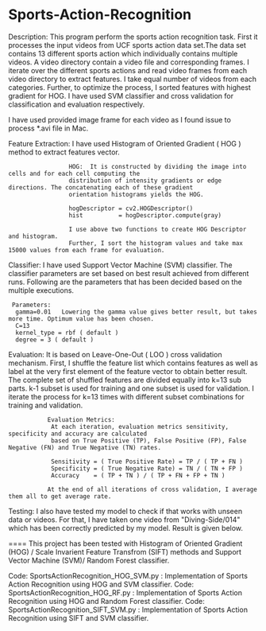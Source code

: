 # Sports-Action-Recognition
Description:
This program perform the sports action recognition task. First it processes the input videos from UCF sports action
data set.The data set contains 13 different sports action which individually contains multiple videos. A video
directory contain a video file and corresponding frames. I iterate over the different sports actions and read video
frames from each video directory to extract features. I take equal number of videos from each categories.
Further, to optimize the process, I sorted features with highest gradient for HOG. I have used SVM classifier and
cross validation for classification and evaluation respectively.

I have used provided image frame for each video as I found issue to process *.avi file in Mac.



 Feature Extraction: I have used Histogram of Oriented Gradient ( HOG ) method to extract features vector.

                     HOG:  It is constructed by dividing the image into cells and for each cell computing the
                     distribution of intensity gradients or edge directions. The concatenating each of these gradient
                     orientation histograms yields the HOG.

                     hogDescriptor = cv2.HOGDescriptor()
                     hist          = hogDescriptor.compute(gray)

                     I use above two functions to create HOG Descriptor and histogram.
                     Further, I sort the histogram values and take max 15000 values from each frame for evaluation.

 Classifier: I have used Support Vector Machine (SVM) classifier. The classifier parameters are set based on best result
     achieved from different runs. Following are the parameters that has been decided based on the multiple executions.

     Parameters:
      gamma=0.01   Lowering the gamma value gives better result, but takes more time. Optimum value has been chosen.
      C=13
      kernel_type = rbf ( default )
      degree = 3 ( default )

 Evaluation: It is based on Leave-One-Out ( LOO ) cross validation mechanism.
               First, I shuffle the feature list which contains features as well as label at the very first element of
               the feature vector to obtain better result. The complete set of shuffled features are divided equally
               into k=13 sub parts. k-1 subset is used for training and one subset is used for validation. I iterate the
               process for k=13 times with different subset combinations for training and validation.

               Evaluation Metrics:
                At each iteration, evaluation metrics sensitivity, specificity and accuracy are calculated
                based on True Positive (TP), False Positive (FP), False Negative (FN) and True Negative (TN) rates.

                Sensitivity = ( True Positive Rate) = TP / ( TP + FN )
                Specificity = ( True Negative Rate) = TN / ( TN + FP )
                Accuracy    = ( TP + TN ) / ( TP + FN + FP + TN )

               At the end of all iterations of cross validation, I average them all to get average rate.


 Testing: I also have tested my model to check if that works with unseen data or videos.
          For that, I have taken one video from "Diving-Side/014" which has been correctly predicted by my model.
          Result is given below.


====
This project has been tested with Histogram of Oriented Gradient (HOG) / Scale Invarient Feature Transfrom (SIFT) methods
and Support Vector Machine (SVM)/ Random Forest classifier.

Code: SportsActionRecognition_HOG_SVM.py : Implementation of Sports Action Recognition using HOG and SVM classifier.
Code: SportsActionRecognition_HOG_RF.py : Implementation of Sports Action Recognition using HOG and Random Forest classifier. 
Code: SportsActionRecognition_SIFT_SVM.py : Implementation of Sports Action Recognition using SIFT and SVM classifier.

 
